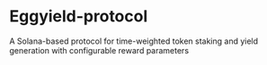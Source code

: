 # Eggyield-protocol
A Solana-based protocol for time-weighted token staking and yield generation with configurable reward parameters
